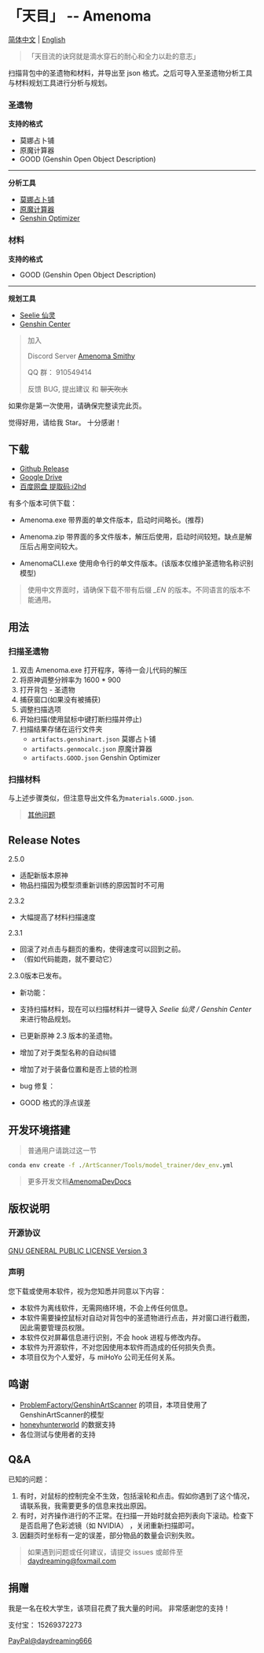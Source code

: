 # 「天目」 -- Amenoma

[简体中文](README.md) | [English](README_en.md)

> 「天目流的诀窍就是滴水穿石的耐心和全力以赴的意志」

扫描背包中的圣遗物和材料，并导出至 json 格式。之后可导入至圣遗物分析工具与材料规划工具进行分析与规划。

### 圣遗物

**支持的格式**
* 莫娜占卜铺
* 原魔计算器
* GOOD (Genshin Open Object Description)
-------------------------
**分析工具**
* [莫娜占卜铺](https://www.mona-uranai.com)
* [原魔计算器](https://genshin.mingyulab.com)
* [Genshin Optimizer](https://frzyc.github.io/genshin-optimizer)

### 材料

**支持的格式**
* GOOD (Genshin Open Object Description)
---------------------------------
**规划工具**
* [Seelie 仙灵](https://seelie.me)
* [Genshin Center](https://genshin-center.com/)

> 加入
> 
> Discord Server [Amenoma Smithy](https://discord.gg/5e3WyFNG9A)
>
> QQ 群： 910549414
> 
> 反馈 BUG, 提出建议 和 ~~聊天吹水~~

如果你是第一次使用，请确保完整读完此页。

觉得好用，请给我 Star。 十分感谢！

## 下载

- [Github Release](https://github.com/daydreaming666/Amenoma/releases)
- [Google Drive](https://drive.google.com/drive/folders/1FYrsXy_nznVcV_aN4731FTDWQcAacivy?usp=sharing)
- [百度网盘 提取码:i2hd](https://pan.baidu.com/s/1CDHgZAbFWEPoqt4183GT9A)

有多个版本可供下载：

- Amenoma.exe
  带界面的单文件版本，启动时间略长。(推荐)

- Amenoma.zip
  带界面的多文件版本，解压后使用，启动时间较短。缺点是解压后占用空间较大。

- AmenomaCLI.exe
  使用命令行的单文件版本。(该版本仅维护圣遗物名称识别模型)

> 使用中文界面时，请确保下载不带有后缀 *_EN* 的版本。不同语言的版本不能通用。

## 用法

### 扫描圣遗物
1. 双击 Amenoma.exe 打开程序，等待一会儿代码的解压
2. 将原神调整分辨率为 1600 * 900
3. 打开背包 - 圣遗物
4. 捕获窗口(如果没有被捕获)
5. 调整扫描选项
6. 开始扫描(使用鼠标中键打断扫描并停止)
7. 扫描结果存储在运行文件夹
   - `artifacts.genshinart.json` 莫娜占卜铺
   - `artifacts.genmocalc.json`  原魔计算器 
   - `artifacts.GOOD.json`       Genshin Optimizer

### 扫描材料
与上述步骤类似，但注意导出文件名为`materials.GOOD.json`.

> [其他问题](#qa)


## Release Notes

2.5.0
- 适配新版本原神
- 物品扫描因为模型须重新训练的原因暂时不可用

2.3.2
- 大幅提高了材料扫描速度

2.3.1
- 回滚了对点击与翻页的重构，使得速度可以回到之前。
- （假如代码能跑，就不要动它）

2.3.0版本已发布。

- 新功能：
- 支持扫描材料，现在可以扫描材料并一键导入 *Seelie 仙灵 / Genshin Center* 来进行物品规划。
- 已更新原神 2.3 版本的圣遗物。
- 增加了对于类型名称的自动纠错
- 增加了对于装备位置和是否上锁的检测

- bug 修复：
- GOOD 格式的浮点误差


## 开发环境搭建

> 普通用户请跳过这一节

```cmd
conda env create -f ./ArtScanner/Tools/model_trainer/dev_env.yml
```

> 更多开发文档[AmenomaDevDocs](AmenomaDevDocs/.)

## 版权说明

### 开源协议

[GNU GENERAL PUBLIC LICENSE Version 3](https://www.gnu.org/licenses/gpl-3.0.html)

### 声明

您下载或使用本软件，视为您知悉并同意以下内容：

- 本软件为离线软件，无需网络环境，不会上传任何信息。
- 本软件需要操控鼠标对自动对背包中的圣遗物进行点击，并对窗口进行截图，因此需要管理员权限。
- 本软件仅对屏幕信息进行识别，不会 hook 进程与修改内存。
- 本软件为开源软件，不对您因使用本软件而造成的任何损失负责。
- 本项目仅为个人爱好，与 miHoYo 公司无任何关系。


## 鸣谢

- [ProblemFactory/GenshinArtScanner](https://github.com/ProblemFactory/GenshinArtScanner)
的项目，本项目使用了GenshinArtScanner的模型
- [honeyhunterworld](https://genshin.honeyhunterworld.com/) 的数据支持
- 各位测试与使用者的支持


## Q&A

已知的问题：

1. 有时，对鼠标的控制完全不生效，包括滚轮和点击。假如你遇到了这个情况，请联系我，我需要更多的信息来找出原因。
2. 有时，对齐操作进行的不正常。在扫描一开始时就会把列表向下滚动。检查下是否启用了色彩滤镜（如 NVIDIA） ，关闭重新扫描即可。
3. 因翻页时坐标有一定的误差，部分物品的数量会识别失败。

> 如果遇到问题或任何建议，请提交 issues 或邮件至 [daydreaming@foxmail.com](mailto://daydreaming@foxmail.com)


## 捐赠

我是一名在校大学生，该项目花费了我大量的时间。
非常感谢您的支持！

支付宝： 15269372273

[PayPal@daydreaming666](https://www.paypal.me/daydreaming666)

